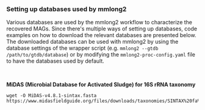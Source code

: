 ### Setting up databases used by mmlong2

Various databases are used by the mmlong2 workflow to characterize the recovered MAGs.
Since there's multiple ways of setting up databases, code examples on how to download the relevant databases are presented below.
<br/>
The downloaded databases can be used with mmlong2 by using the database settings of the wrapper script (e.g. `mmlong2 --gtdb /path/to/gtdb/database`) or by modifying the `mmlong2-proc-config.yaml` file to have the databases used by default.

<br/>

**MiDAS (Microbial Database for Activated Sludge) for 16S rRNA taxonomy**
```
wget -O MiDAS-v4.8.1-sintax.fasta https://www.midasfieldguide.org/files/downloads/taxonomies/SINTAX%20fa%20file%20MiDAS%204.8.1.fa
```
